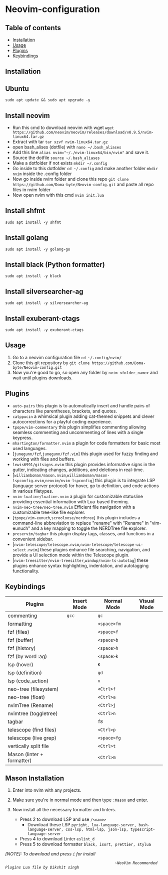 # Neovim-configuration

## Table of contents

- [Installation](#installation)
- [Usage](#usage)
- [Plugins](#plugins)
- [Keybindings](#keybindings)

## Installation

## Ubuntu

```
sudo apt update && sudo apt upgrade -y
```

## Install neovim

- Run this cmd to download neovim with wget `wget https://github.com/neovim/neovim/releases/download/v0.9.5/nvim-linux64.tar.gz`
- Extract with tar `tar xzvf nvim-linux64.tar.gz`
- open bash_alises (dotfile) with `nano ~/.bash_aliases`
- Add this line `alias nvim="~/./nvim-linux64/bin/nvim"` and save it.
- Source the dotfile `source ~/.bash_aliases`
- Make a dotfolder if not exists `mkdir ~/.config`
- Go inside to this dotfolder `cd ~/.config` and make another folder `mkdir nvim` inside the .config folder
- Now go inside nvim folder and clone this repo `git clone https://github.com/Doma-byte/Neovim-config.git` and paste all repo files in nvim folder
- Now open nvim with this cmd `nvim init.lua`

## Install shfmt

```
sudo apt install -y shfmt
```

## Install golang

```
sudo apt install -y golang-go
```

## Install black (Python formatter)

```
sudo apt install -y black
```

## Install silversearcher-ag

```
sudo apt install -y silversearcher-ag
```

## Install exuberant-ctags

```
sudo apt install -y exuberant-ctags
```

## Usage

1. Go to a neovim configuration file `cd ~/.config/nvim/`
2. Clone this git repository by `git clone https://github.com/Doma-byte/Neovim-config.git`
3. Now you're good to go, so open any folder by `nvim <folder_name>` and wait until plugins downloads.

## Plugins

- `auto-pairs` this plugin is to automatically insert and handle pairs of characters like parentheses, brackets, and quotes.
- `catppucin` a whimsical plugin adding cat-themed snippets and clever autocorrections for a playful coding experience.
- `tpope/vim-commentary` this plugin simplifies commenting allowing seamless commenting and uncommenting of lines with a single keypress.
- `mhartington/formatter.nvim` a plugin for code formatters for basic most used languages.
- [`junegunn/fzf`,`junegunn/fzf.vim`] this plugin used for fuzzy finding and working with files and buffers.
- `lewis6991/gitsigns.nvim` this plugin provides informative signs in the gutter, indicating changes, additions, and deletions in real-time.
- [`williamboman/mason.nvim`,`williamboman/mason-lspconfig.nvim`,`neovim/nvim-lspconfig`] this plugin is to integrate LSP (language server protocol) for hover, go to definition, and code actions in various filetypes.
- `nvim-lualine/lualine.nvim` a plugin for customizable statusline providing essential information with Lua-based theming.
- `nvim-neo-tree/neo-tree.nvim` Efficient file navigation with a customizable tree-like file explorer.
- [`tpope/vim-eunuch`,`scrooloose/nerdtree`] this plugin includes a command-line abbreviation to replace "rename" with "Rename" in "vim-eunuch" and a key mapping to toggle the NERDTree file explorer.
- `preservim/tagbar` this plugin display tags, classes, and functions in a convenient sidebar.
- [`nvim-telescope/telescope.nvim`,`nvim-telescope/telescope-ui-select.nvim`] these plugins enhance file searching, navigation, and provide a UI selection mode within the Telescope plugin.
- [`nvim-treesitter/nvim-treesitter`,`windwp/nvim-ts-autotag`] these plugins enhance syntax highlighting, indentation, and autotagging functionality.

## Keybindings

| Plugins                    | Insert Mode | Normal Mode | Visual Mode |
| -------------------------- | ----------- | ----------- | ----------- |
| commenting                 | `gcc`       | `gc`        |             |
| formatting                 |             | `<space>fm` |             |
| fzf (files)                |             | `<space>f`  |             |
| fzf (buffer)               |             | `<space>b`  |             |
| fzf (history)              |             | `<space>h`  |             |
| fzf (by word :ag)          |             | `<space>k`  |             |
| lsp (hover)                |             | `K`         |             |
| lsp (definition)           |             | `gd`        |             |
| lsp (code_action)          |             | `v`         |             |
| neo-tree (filesystem)      |             | `<Ctrl>f`   |             |
| neo-tree (float)           |             | `<Ctrl>a`   |             |
| nvimTree (Rename)          |             | `<Ctrl>j`   |             |
| nvimtree (toggletree)      |             | `<Ctrl>n`   |             |
| tagbar                     |             | `f8`        |             |
| telescope (find files)     |             | `<Ctrl>p`   |             |
| telescope (live grep)      |             | `<space>fg` |             |
| vertically split file      |             | `<Ctrl>t`   |             |
| Mason (linter + formatter) |             | `<Ctrl>m`   |             |

## Mason Installation

1.  Enter into nvim with any projects.
2.  Make sure you're in normal mode and then type `:Mason` and enter.
3.  Now install all the necessary formatter and linters.

    - Press 2 to download LSP and use `/<name>`
      - Download these LSP `pyright, lua-language-server, bash-language-server, css-lsp, html-lsp, json-lsp, typescript-language-server`
    - Press 4 to download Linter `eslint_d`
    - Press 5 to download formatter `black, isort, prettier, stylua`<i>

[NOTE]: To download <Enter> and press `i` for install

                                                     ~NeoVim Recommended Plugins Lua file by Dikshit singh
